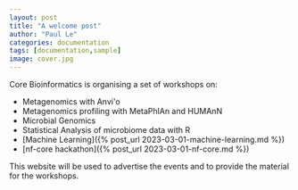```yaml
---
layout: post
title: "A welcome post"
author: "Paul Le"
categories: documentation
tags: [documentation,sample]
image: cover.jpg
---
```

Core Bioinformatics is organising a set of workshops on:

* Metagenomics with Anvi'o
* Metagenomics profiling with MetaPhlAn and HUMAnN
* Microbial Genomics
* Statistical Analysis of microbiome data with R
* [Machine Learning]({% post_url 2023-03-01-machine-learning.md %})
* [nf-core hackathon]({% post_url 2023-03-01-nf-core.md %})

This website will be used to advertise the events and to provide the material for the workshops.

